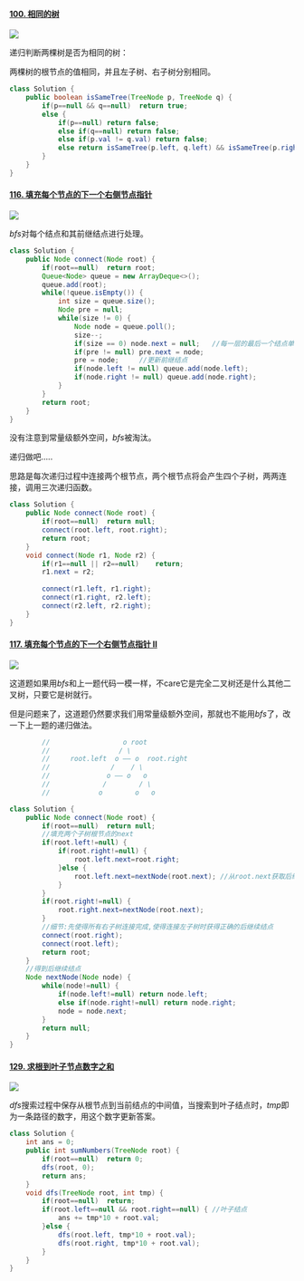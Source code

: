 #### [100. 相同的树](https://leetcode-cn.com/problems/same-tree/)

![](https://tyh-blog-image.oss-cn-beijing.aliyuncs.com/LeetCode-%E5%9B%BE%E7%89%87/%E5%B1%8F%E5%B9%95%E5%BF%AB%E7%85%A7%202019-11-18%20%E4%B8%8B%E5%8D%884.55.41.png)

递归判断两棵树是否为相同的树：

两棵树的根节点的值相同，并且左子树、右子树分别相同。

```java
class Solution {
    public boolean isSameTree(TreeNode p, TreeNode q) {
        if(p==null && q==null)  return true;
        else {
            if(p==null) return false;
            else if(q==null) return false;
            else if(p.val != q.val) return false;
            else return isSameTree(p.left, q.left) && isSameTree(p.right, q.right);
        }
    }
}
```

#### [116. 填充每个节点的下一个右侧节点指针](https://leetcode-cn.com/problems/populating-next-right-pointers-in-each-node/)

![](https://tyh-blog-image.oss-cn-beijing.aliyuncs.com/LeetCode-%E5%9B%BE%E7%89%87/%E5%B1%8F%E5%B9%95%E5%BF%AB%E7%85%A7%202019-11-18%20%E4%B8%8B%E5%8D%884.55.51.png)

$bfs$对每个结点和其前继结点进行处理。

```java
class Solution {
    public Node connect(Node root) {
        if(root==null)  return root;
        Queue<Node> queue = new ArrayDeque<>();
        queue.add(root);
        while(!queue.isEmpty()) {
            int size = queue.size();
            Node pre = null;
            while(size != 0) {
                Node node = queue.poll();
                size--;
                if(size == 0) node.next = null;   //每一层的最后一个结点单独处理
                if(pre != null) pre.next = node;
                pre = node;     //更新前继结点
                if(node.left != null) queue.add(node.left);
                if(node.right != null) queue.add(node.right);
            }
        }
        return root;
    }
}
```

没有注意到常量级额外空间，$bfs$被淘汰。

递归做吧…..

思路是每次递归过程中连接两个根节点，两个根节点将会产生四个子树，两两连接，调用三次递归函数。

```java
class Solution {
    public Node connect(Node root) {
        if(root==null)  return null;
        connect(root.left, root.right);
        return root;
    }
    void connect(Node r1, Node r2) {
        if(r1==null || r2==null)    return;
        r1.next = r2;
      
        connect(r1.left, r1.right);
        connect(r1.right, r2.left);
        connect(r2.left, r2.right);
    }
}
```

#### [117. 填充每个节点的下一个右侧节点指针 II](https://leetcode-cn.com/problems/populating-next-right-pointers-in-each-node-ii/)

![](https://tyh-blog-image.oss-cn-beijing.aliyuncs.com/LeetCode-%E5%9B%BE%E7%89%87/%E5%B1%8F%E5%B9%95%E5%BF%AB%E7%85%A7%202019-11-18%20%E4%B8%8B%E5%8D%885.17.55.png)

这道题如果用$bfs$和上一题代码一模一样，不care它是完全二叉树还是什么其他二叉树，只要它是树就行。

但是问题来了，这道题仍然要求我们用常量级额外空间，那就也不能用$bfs$了，改一下上一题的递归做法。



```java
        //                  o root
        //                 / \
        //     root.left  o —— o  root.right
        //               /    / \
        //              o —— o   o
        //             /        / \
        //            o        o   o
```



```java
class Solution {
    public Node connect(Node root) {
        if(root==null)  return null;
        //填充两个子树根节点的next
        if(root.left!=null) {
            if(root.right!=null) {
                root.left.next=root.right;
            }else {
                root.left.next=nextNode(root.next); //从root.next获取后继结点
            }
        }
        if(root.right!=null) {
            root.right.next=nextNode(root.next);
        }
        //细节:先使得所有右子树连接完成,使得连接左子树时获得正确的后继续结点
        connect(root.right);
        connect(root.left);
        return root;
    }
    //得到后继续结点
    Node nextNode(Node node) {
        while(node!=null) {
            if(node.left!=null) return node.left;
            else if(node.right!=null) return node.right;
            node = node.next;
        }
        return null;
    }
}
```

#### [129. 求根到叶子节点数字之和](https://leetcode-cn.com/problems/sum-root-to-leaf-numbers/)

![](https://tyh-blog-image.oss-cn-beijing.aliyuncs.com/LeetCode-%E5%9B%BE%E7%89%87/%E5%B1%8F%E5%B9%95%E5%BF%AB%E7%85%A7%202019-11-18%20%E4%B8%8B%E5%8D%886.02.17.png)

$dfs$搜索过程中保存从根节点到当前结点的中间值，当搜索到叶子结点时，$tmp$即为一条路径的数字，用这个数字更新答案。

```java
class Solution {
    int ans = 0;
    public int sumNumbers(TreeNode root) {
        if(root==null)  return 0;
        dfs(root, 0);
        return ans;
    }
    void dfs(TreeNode root, int tmp) {
        if(root==null)  return;
        if(root.left==null && root.right==null) { //叶子结点
            ans += tmp*10 + root.val;
        }else {
            dfs(root.left, tmp*10 + root.val);
            dfs(root.right, tmp*10 + root.val);
        }
    }
}
```


